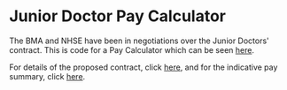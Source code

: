 # Junior Doctor Pay Calculator

The BMA and NHSE have been in negotiations over the Junior Doctors' contract.
This is code for a Pay Calculator which can be seen [here](https://dannyjnwong.shinyapps.io/JDPayCalc).

For details of the proposed contract, click [here](http://www.nhsemployers.org/~/media/Employers/Documents/Need%20to%20know/TCS%202016_June%202016.pdf), and for the indicative pay summary, click [here](http://www.nhsemployers.org/~/media/Employers/Documents/Need%20to%20know/Indicative%20Pay%20summary_June%202016.pdf).